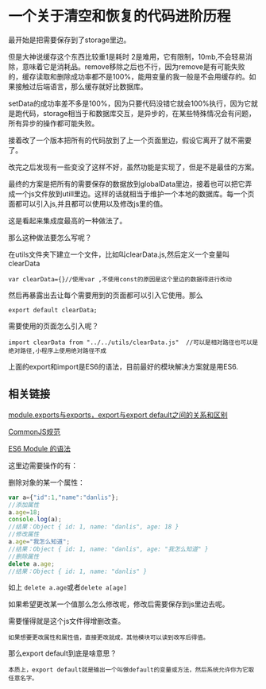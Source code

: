 # 一个关于清空和恢复的代码进阶历程

最开始是把需要保存到了storage里边。

但是大神说缓存这个东西比较重1是耗时 2是难用，它有限制，10mb,不会轻易消除，意味着它是消耗品。remove移除之后也不行，因为remove是有可能失败的，缓存读取和删除成功率都不是100%，能用变量的我一般是不会用缓存的。如果接触过后端语言，那么缓存就好比数据库。

setData的成功率差不多是100%，因为只要代码没错它就会100%执行，因为它就是跑代码，storage相当于和数据库交互，是异步的，在某些特殊情况会有问题，所有异步的操作都可能失败。

接着改了一个版本把所有的代码放到了上一个页面里边，假设它离开了就不需要了。

改完之后发现有一些变没了这样不好，虽然功能是实现了，但是不是最佳的方案。

最终的方案是把所有的需要保存的数据放到globalData里边，接着也可以把它弄成一个js文件放到utill里边。这样的话就相当于维护一个本地的数据库。每一个页面都可以引入js,并且都可以使用以及修改js里的值。

这是看起来集成度最高的一种做法了。

那么这种做法要怎么写呢？

在utils文件夹下建立一个文件，比如叫clearData.js,然后定义一个变量叫clearData

```
var clearData={}//使用var ,不使用const的原因是这个里边的数据得进行改动
```

然后再暴露出去让每个需要用到的页面都可以引入它使用。那么

```
export default clearData;
```

需要使用的页面怎么引入呢？

```
import clearData from "../../utils/clearData.js"  //可以是相对路径也可以是绝对路径,小程序上使用绝对路径不成
```

上面的export和import是ES6的语法，目前最好的模块解决方案就是用ES6.

## 相关链接

[module.exports与exports，export与export default之间的关系和区别](https://www.cnblogs.com/fayin/p/6831071.html)

[CommonJS规范](http://javascript.ruanyifeng.com/nodejs/module.html)

[ES6 Module 的语法](http://es6.ruanyifeng.com/#docs/module)

这里边需要操作的有：

删除对象的某一个属性：

```js
var a={"id":1,"name":"danlis"};
//添加属性
a.age=18;
console.log(a);
//结果：Object { id: 1, name: "danlis", age: 18 }
//修改属性
a.age="我怎么知道";
//结果：Object { id: 1, name: "danlis", age: "我怎么知道" }
//删除属性
delete a.age;
//结果：Object { id: 1, name: "danlis" }
```

如上 `delete a.age`或者`delete a[age]`

如果希望更改某一个值那么怎么修改呢，修改后需要保存到js里边去呢。

需要懂得就是这个js文件得增删改查。

```
如果想要更改属性和属性值，直接更改就成，其他模块可以读到改写后得值。
```

那么export default到底是啥意思？

```
本质上，export default就是输出一个叫做default的变量或方法，然后系统允许你为它取任意名字。
```























